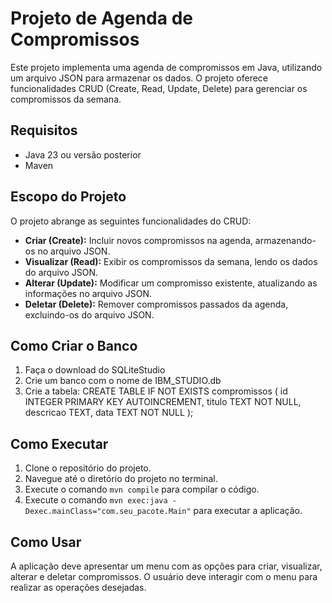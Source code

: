 # Projeto de Agenda de Compromissos

Este projeto implementa uma agenda de compromissos em Java, utilizando um arquivo JSON para armazenar os dados. O projeto oferece funcionalidades CRUD (Create, Read, Update, Delete) para gerenciar os compromissos da semana.

## Requisitos

*   Java 23 ou versão posterior
*   Maven

## Escopo do Projeto

O projeto abrange as seguintes funcionalidades do CRUD:

*   **Criar (Create):** Incluir novos compromissos na agenda, armazenando-os no arquivo JSON.
*   **Visualizar (Read):** Exibir os compromissos da semana, lendo os dados do arquivo JSON.
*   **Alterar (Update):** Modificar um compromisso existente, atualizando as informações no arquivo JSON.
*   **Deletar (Delete):** Remover compromissos passados da agenda, excluindo-os do arquivo JSON.

## Como Criar o Banco

1. Faça o download do SQLiteStudio
2. Crie um banco com o nome de IBM_STUDIO.db
3. Crie a tabela:
   CREATE TABLE IF NOT EXISTS compromissos (
   id INTEGER PRIMARY KEY AUTOINCREMENT,
   titulo TEXT NOT NULL,
   descricao TEXT,
   data TEXT NOT NULL
   );



## Como Executar

1.  Clone o repositório do projeto.
2.  Navegue até o diretório do projeto no terminal.
3.  Execute o comando `mvn compile` para compilar o código.
4.  Execute o comando `mvn exec:java -Dexec.mainClass="com.seu_pacote.Main"` para executar a aplicação.

## Como Usar

A aplicação deve apresentar um menu com as opções para criar, visualizar, alterar e deletar compromissos. O usuário deve interagir com o menu para realizar as operações desejadas.
